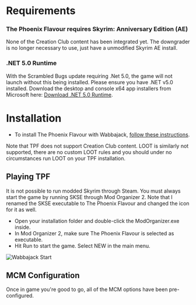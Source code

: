 # Requirements
### The Phoenix Flavour requires Skyrim: Anniversary Edition (AE) 

None of the Creation Club content has been integrated yet. The downgrader is no longer necessary to use, just have a unmodified Skyrim AE install. 

### .NET 5.0 Runtime

With the Scrambled Bugs update requiring .Net 5.0, the game will not launch without this being installed. Please ensure you have .NET v5.0 installed. Download the desktop and console x64 app installers from Microsoft here: [Download .NET 5.0 Runtime](https://dotnet.microsoft.com/download/dotnet/5.0/runtime).


# Installation
- To install The Phoenix Flavour with Wabbajack, [follow these instructions](https://github.com/Codygits/TPF-Updates/blob/main/List%20Installation.md).

Note that TPF does not support Creation Club content. LOOT is similarly not supported, there are no custom LOOT rules and you should under no circumstances run LOOT on your TPF installation.

## Playing TPF

It is not possible to run modded Skyrim through Steam. You must always start the game by running SKSE through Mod Organizer 2. Note that I renamed the SKSE executable to The Phoenix Flavour and changed the icon for it as well.

- Open your installation folder and double-click the ModOrganizer.exe inside.
- In Mod Organizer 2, make sure The Phoenix Flavour is selected as executable.
- Hit Run to start the game. Select NEW in the main menu.

![Wabbajack Start](https://user-images.githubusercontent.com/20106025/141523222-8bb2ce9b-1b67-451f-b4ee-07fb83c71975.png)


## MCM Configuration

Once in game you're good to go, all of the MCM options have been pre-configured.
